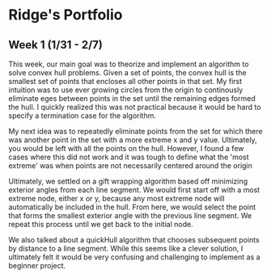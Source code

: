 # Ridge's Portfolio
## Week 1 (1/31 - 2/7)

This week, our main goal was to theorize and implement an algorithm to solve convex hull problems. Given a set of points, the convex hull is the smallest set of points that encloses all other points in that set. My first intuition was to use ever growing circles from the origin to continously eliminate eges between points in the set until the remaining edges formed the hull. I quickly realized this was not practical because it would be hard to specify a termination case for the algorithm.

My next idea was to repeatedly eliminate points from the set for which there was another point in the set with a more extreme x and y value. Ultimately, you would be left with all the points on the hull. However, I found a few cases where this did not work and it was tough to define what the 'most extreme' was when points are not necessarily centered around the origin

Ultimately, we settled on a gift wrapping algorithm based off minimizing exterior angles from each line segment. We would first start off with a most extreme node, either x or y, because any most extreme node will automatically be included in the hull. From here, we would select the point that forms the smallest exterior angle with the previous line segment. We repeat this process until we get back to the initial node.

We also talked about a quickHull algorithm that chooses subsequent points by distance to a line segment. While this seems like a clever solution, I ultimately felt it would be very confusing and challenging to implement as a beginner project.


